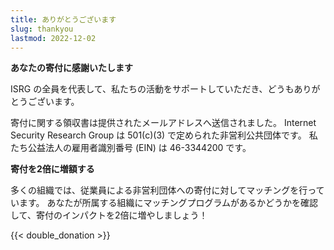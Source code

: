 ```yaml
---
title: ありがとうございます
slug: thankyou
lastmod: 2022-12-02
---
```


  <div class="container">
    <p><strong>あなたの寄付に感謝いたします</strong></p>
    <p>ISRG の全員を代表して、私たちの活動をサポートしていただき、どうもありがとうございます。</p>
    <p>寄付に関する領収書は提供されたメールアドレスへ送信されました。 Internet Security Research Group は 501(c)(3) で定められた非営利公共団体です。 私たち公益法人の雇用者識別番号 (EIN) は 46-3344200 です。</p>
    <p class="pt-2"><strong>寄付を2倍に増額する</strong></p>
    <p>多くの組織では、従業員による非営利団体への寄付に対してマッチングを行っています。 あなたが所属する組織にマッチングプログラムがあるかどうかを確認して、寄付のインパクトを2倍に増やしましょう！</p>
    <div class="pt-2">
      {{< double_donation >}}
    </div>
  </div>
